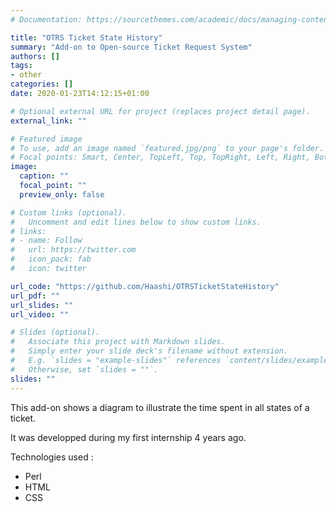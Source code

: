 ```yaml
---
# Documentation: https://sourcethemes.com/academic/docs/managing-content/

title: "OTRS Ticket State History"
summary: "Add-on to Open-source Ticket Request System"
authors: []
tags: 
- other
categories: []
date: 2020-01-23T14:12:15+01:00

# Optional external URL for project (replaces project detail page).
external_link: ""

# Featured image
# To use, add an image named `featured.jpg/png` to your page's folder.
# Focal points: Smart, Center, TopLeft, Top, TopRight, Left, Right, BottomLeft, Bottom, BottomRight.
image:
  caption: ""
  focal_point: ""
  preview_only: false

# Custom links (optional).
#   Uncomment and edit lines below to show custom links.
# links:
# - name: Follow
#   url: https://twitter.com
#   icon_pack: fab
#   icon: twitter

url_code: "https://github.com/Haashi/OTRSTicketStateHistory"
url_pdf: ""
url_slides: ""
url_video: ""

# Slides (optional).
#   Associate this project with Markdown slides.
#   Simply enter your slide deck's filename without extension.
#   E.g. `slides = "example-slides"` references `content/slides/example-slides.md`.
#   Otherwise, set `slides = ""`.
slides: ""
---
```


This add-on shows a diagram to illustrate the time spent in all states of a ticket.

It was developped during my first internship 4 years ago.

Technologies used : 
- Perl
- HTML
- CSS
